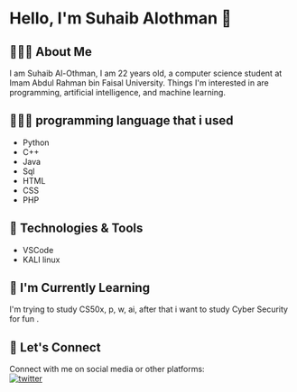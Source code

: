 # Hello, I'm Suhaib Alothman 👋

## 🙆🏻‍♂️ About Me
I am Suhaib Al-Othman, I am 22 years old, a computer science student at Imam Abdul Rahman bin Faisal University. Things I'm interested in are programming, artificial intelligence, and machine learning.

## 👨🏻‍💻 programming language that i used
- Python
- C++
- Java
- Sql
- HTML
- CSS
- PHP
  

## 🔧 Technologies & Tools
- VSCode
- KALI linux

## 🌱 I'm Currently Learning
I'm trying to study CS50x, p, w, ai, after that i want to study Cyber Security for fun .

## 🤝 Let's Connect
Connect with me on social media or other platforms:
<br/>
[![twitter](https://img.shields.io/badge/Twitter-1DA1F2?style=for-the-badge&logo=twitter&logoColor=white)](https://twitter.com/Suhaibv0)
